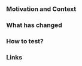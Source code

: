 ### Motivation and Context
<!--- Why is this change required? What problem does it solve? -->

### What has changed
<!--- What code changes has been made -->
<!--- Has there been any refactoring -->
<!--- What tests have been written -->

### How to test?
<!--- Describe in detail how you tested your changes. -->
<!--- Include details of your testing environment, and the tests you ran to see how your change affects other areas of the code, etc. -->
<!--- Are there any automated tests that mean changes don't need to be manually changed -->

### Links
<!--- Add any links to issues (trello, github issues) -->
<!--- Links to any documentation -->
<!--- Links to any related PRs -->